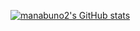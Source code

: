 [![manabuno2's GitHub stats](https://github-readme-stats.vercel.app/api?username=manabuno2&theme=vue-dark&show_icons=true)](https://github.com/manabuno2/github-readme-stats)
